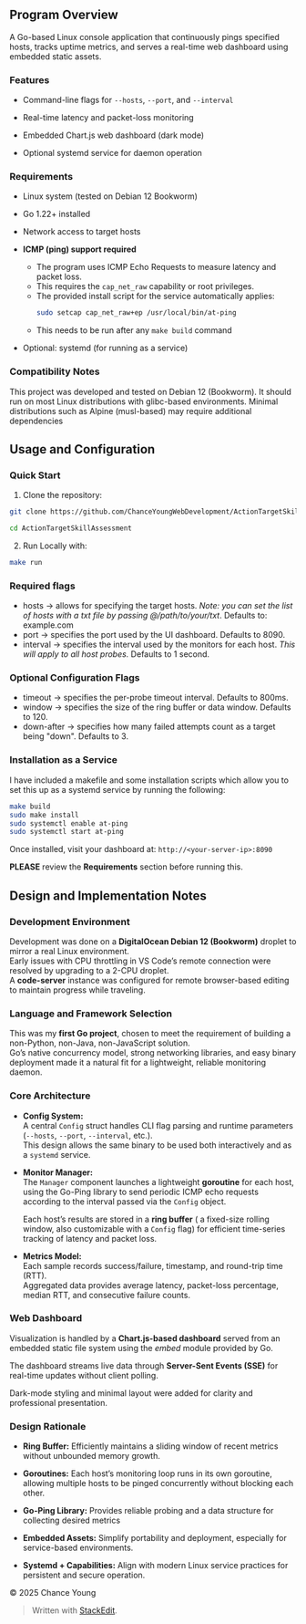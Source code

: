 ## Program Overview

A Go-based Linux console application that continuously pings specified hosts, tracks uptime metrics, and serves a real-time web dashboard using embedded static assets.

### Features
- Command-line flags for `--hosts`, `--port`, and `--interval`

- Real-time latency and packet-loss monitoring

- Embedded Chart.js web dashboard (dark mode)

- Optional systemd service for daemon operation

### Requirements
- Linux system (tested on Debian 12 Bookworm)
- Go 1.22+ installed
- Network access to target hosts
- **ICMP (ping) support required**
  - The program uses ICMP Echo Requests to measure latency and packet loss.
  - This requires the `cap_net_raw` capability or root privileges.
  - The provided install script for the service automatically applies:
    ```bash
    sudo setcap cap_net_raw+ep /usr/local/bin/at-ping
    ```
   - This needs to be run after any `make build` command

- Optional: systemd (for running as a service)


### Compatibility Notes
This project was developed and tested on Debian 12 (Bookworm).
It should run on most Linux distributions with glibc-based environments.
Minimal distributions such as Alpine (musl-based) may require additional dependencies 

## Usage and Configuration

### Quick Start

1. Clone the repository:

```bash
git clone https://github.com/ChanceYoungWebDevelopment/ActionTargetSkillAssessment.git

cd ActionTargetSkillAssessment
```

2. Run Locally with:
```bash
make run
```

### Required flags
- hosts -> allows for specifying the target hosts. *Note: you can set the list of hosts with a txt file by passing @/path/to/your/txt*. Defaults to: example.com
- port -> specifies the port used by the UI dashboard. Defaults to 8090.
- interval -> specifies the interval used by the monitors for each host. *This will apply to all host probes.* Defaults to 1 second. 

### Optional Configuration Flags
- timeout -> specifies the per-probe timeout interval. Defaults to 800ms.
- window -> specifies the size of the ring buffer or data window. Defaults to 120.
- down-after -> specifies how many failed attempts count as a target being "down". Defaults to 3. 

### Installation as a Service
I have included a makefile and some installation scripts which allow you to set this up as a systemd service by running the following:
```bash
make build
sudo make install
sudo systemctl enable at-ping
sudo systemctl start at-ping
```
Once installed, visit your dashboard at:
```http://<your-server-ip>:8090```

**PLEASE** review the **Requirements** section before running this.

## Design and Implementation Notes

### Development Environment
Development was done on a **DigitalOcean Debian 12 (Bookworm)** droplet to mirror a real Linux environment.  
Early issues with CPU throttling in VS Code’s remote connection were resolved by upgrading to a 2-CPU droplet.  
A **code-server** instance was configured for remote browser-based editing to maintain progress while traveling.

### Language and Framework Selection
This was my **first Go project**, chosen to meet the requirement of building a non-Python, non-Java, non-JavaScript solution.  
Go’s native concurrency model, strong networking libraries, and easy binary deployment made it a natural fit for a lightweight, reliable monitoring daemon.

### Core Architecture
- **Config System:**  
  A central `Config` struct handles CLI flag parsing and runtime parameters (`--hosts`, `--port`, `--interval`, etc.).  
  This design allows the same binary to be used both interactively and as a `systemd` service.
  
- **Monitor Manager:**  
  The `Manager` component launches a lightweight **goroutine** for each host, using the Go-Ping library to send periodic ICMP echo requests according to the interval passed via the  `Config` object. 
  
  Each host’s results are stored in a **ring buffer** ( a fixed-size rolling window, also customizable with a `Config` flag) for efficient time-series tracking of latency and packet loss.

- **Metrics Model:**  
  Each sample records success/failure, timestamp, and round-trip time (RTT).  
  Aggregated data provides average latency, packet-loss percentage, median RTT, and consecutive failure counts.

### Web Dashboard
Visualization is handled by a **Chart.js-based dashboard** served from an embedded static file system using the *embed* module provided by Go.
 
The dashboard streams live data through **Server-Sent Events (SSE)** for real-time updates without client polling.  

Dark-mode styling and minimal layout were added for clarity and professional presentation.

### Design Rationale

-   **Ring Buffer:** Efficiently maintains a sliding window of recent metrics without unbounded memory growth.
    
-   **Goroutines:** Each host’s monitoring loop runs in its own goroutine, allowing multiple hosts to be pinged concurrently without blocking each other.
    
-   **Go-Ping Library:** Provides reliable probing and a data structure for collecting desired metrics
    
-   **Embedded Assets:** Simplify portability and deployment, especially for service-based environments.
    
-   **Systemd + Capabilities:** Align with modern Linux service practices for persistent and secure operation.

© 2025 Chance Young
> Written with [StackEdit](https://stackedit.io/).
